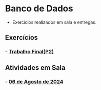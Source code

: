 # Banco de Dados

* Exercícios realizados em sala e entregas.

## Exercícios

### - [Trabalho Final(P2)](https://github.com/claudiohpo/Fatec_ADS/tree/main/Banco%20de%20Dados/Atividade%20Final)



## Atividades em Sala

### - [06 de Agosto de 2024](https://github.com/claudiohpo/Fatec_ADS/tree/main/Java/Atividades%20em%20Sala/Aulas/Aula%2006-08-2024)

